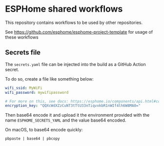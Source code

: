 # ESPHome shared workflows

This repository contains workflows to be used by other repositories.


See https://github.com/esphome/esphome-project-template for usage of these workflows

## Secrets file

The `secrets.yaml` file can be injected into the build as a GitHub Action secret.

To do so, create a file like something below:

```yaml
wifi_ssid: MyWiFi
wifi_password: mywifipassword

# For more on this, see docs: https://esphome.io/components/api.html#configuration-variables
encryption_key: "QQXcWdXZzCuNT3tTtU33nTiqvxkbR1nWIf4lh6W8MA0="
```

Then base64 encode it and upload it the environment provided with the name `ESPHOME_SECRETS_YAML` and the value base64 encoded.

On macOS, to base64 encode quickly:

```
pbpaste | base64 | pbcopy
```
